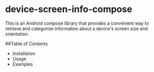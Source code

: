 # device-screen-info-compose
This is an Android compose library that provides a convenient way to retrieve and categorize information about a device's screen size and orientation.

##Table of Contents
* Installation
* Usage
* Examples
